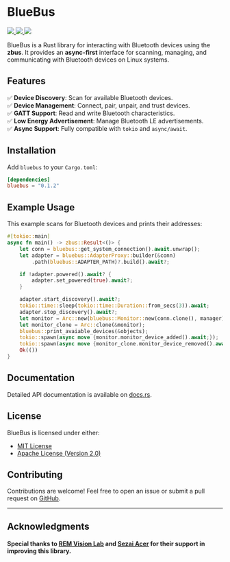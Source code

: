# BlueBus

<a href="https://crates.io/crates/bluebus">
    <img style="display: inline!important" src="https://img.shields.io/crates/v/bluebus.svg"></img>
</a>
<a href="https://docs.rs/bluebus">
    <img style="display: inline!important" src="https://docs.rs/bluebus/badge.svg"></img>
</a>
<a href="https://docs.rs/bluebus">
    <img style="display: inline!important" src="https://img.shields.io/crates/d/bluebus"></img>
</a>

BlueBus is a Rust library for interacting with Bluetooth devices using the **zbus**. It provides an **async-first** interface for scanning, managing, and communicating with Bluetooth devices on Linux systems.

## Features
✅ **Device Discovery**: Scan for available Bluetooth devices.  
✅ **Device Management**: Connect, pair, unpair, and trust devices.  
✅ **GATT Support**: Read and write Bluetooth characteristics.  
✅ **Low Energy Advertisement**: Manage Bluetooth LE advertisements.  
✅ **Async Support**: Fully compatible with `tokio` and `async/await`.

## Installation
Add `bluebus` to your `Cargo.toml`:

```toml
[dependencies]
bluebus = "0.1.2"
```

## Example Usage
This example scans for Bluetooth devices and prints their addresses:

```rust
#[tokio::main]
async fn main() -> zbus::Result<()> {
    let conn = bluebus::get_system_connection().await.unwrap();
    let adapter = bluebus::AdapterProxy::builder(&conn)
        .path(bluebus::ADAPTER_PATH)?.build().await?;

    if !adapter.powered().await? {
        adapter.set_powered(true).await?;
    }

    adapter.start_discovery().await?;
    tokio::time::sleep(tokio::time::Duration::from_secs(3)).await;
    adapter.stop_discovery().await?;
    let monitor = Arc::new(bluebus::Monitor::new(conn.clone(), manager).await);
    let monitor_clone = Arc::clone(&monitor);
    bluebus::print_avaiable_devices(&objects);
    tokio::spawn(async move {monitor.monitor_device_added().await;});
    tokio::spawn(async move {monitor_clone.monitor_device_removed().await;});
    Ok(())
}
```

## Documentation
Detailed API documentation is available on [docs.rs](https://docs.rs/bluebus).

## License
BlueBus is licensed under either:
- [MIT License](LICENSE-MIT)
- [Apache License (Version 2.0)](LICENSE-APACHE)

## Contributing
Contributions are welcome! Feel free to open an issue or submit a pull request on [GitHub](https://github.com/bluebus-rs/bluebus).

---

## Acknowledgments

#### Special thanks to [REM Vision Lab](https://remvisionlab.com/) and [Sezai Acer](https://github.com/sezaiacers) for their support in improving this library.
